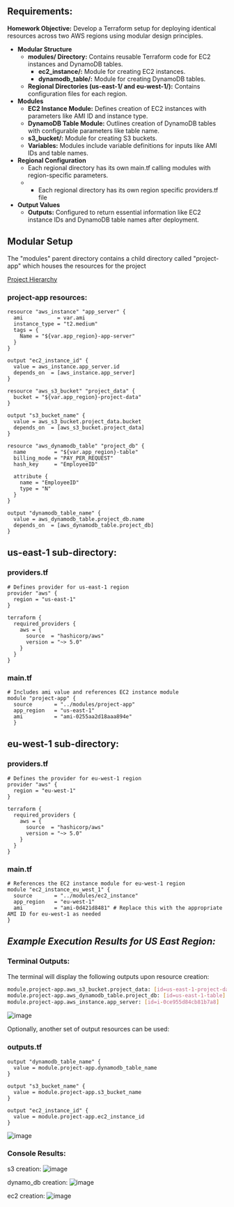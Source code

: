 ## Requirements:

**Homework Objective:** Develop a Terraform setup for deploying identical resources across two AWS regions using modular design principles.
- **Modular Structure**
  - **modules/ Directory:** Contains reusable Terraform code for EC2 instances and DynamoDB tables.
    - **ec2_instance/:** Module for creating EC2 instances.
    - **dynamodb_table/:** Module for creating DynamoDB tables.
  - **Regional Directories (us-east-1/ and eu-west-1/):** Contains configuration files for each region.
- **Modules**
  - **EC2 Instance Module:** Defines creation of EC2 instances with parameters like AMI ID and instance type.
  - **DynamoDB Table Module:** Outlines creation of DynamoDB tables with configurable parameters like table name.
  - **s3_bucket/:** Module for creating S3 buckets.
  - **Variables:** Modules include variable definitions for inputs like AMI IDs and table names.
- **Regional Configuration**
  - Each regional directory has its own main.tf calling modules with region-specific parameters.
  -  - Each regional directory has its own region specific providers.tf file
- **Output Values**
  - **Outputs:** Configured to return essential information like EC2 instance IDs and DynamoDB table names after deployment.


## Modular Setup
The "modules" parent directory contains a child directory called "project-app" which houses the resources for the project

[Project Hierarchy](https://github.com/mindmotivate/Remo_Terraform_Class/tree/main/Homework_4_28_24)

### project-app resources:
```hcl
resource "aws_instance" "app_server" {
  ami           = var.ami
  instance_type = "t2.medium"
  tags = {
    Name = "${var.app_region}-app-server"
  }
}

output "ec2_instance_id" {
  value = aws_instance.app_server.id
  depends_on  = [aws_instance.app_server]
}
```

```hcl
resource "aws_s3_bucket" "project_data" {
  bucket = "${var.app_region}-project-data"
}

output "s3_bucket_name" {
  value = aws_s3_bucket.project_data.bucket
  depends_on  = [aws_s3_bucket.project_data]
}
```

```hcl
resource "aws_dynamodb_table" "project_db" {
  name         = "${var.app_region}-table"
  billing_mode = "PAY_PER_REQUEST"
  hash_key     = "EmployeeID"

  attribute {
    name = "EmployeeID"
    type = "N"
  }
}

output "dynamodb_table_name" {
  value = aws_dynamodb_table.project_db.name
  depends_on  = [aws_dynamodb_table.project_db]
}
```

## us-east-1 sub-directory:

### providers.tf
```hcl
# Defines provider for us-east-1 region
provider "aws" {
  region = "us-east-1"
}

terraform {
  required_providers {
    aws = {
      source  = "hashicorp/aws"
      version = "~> 5.0"
    }
  }
}
```

### main.tf
```hcl
# Includes ami value and references EC2 instance module
module "project-app" {
  source       = "../modules/project-app"
  app_region   = "us-east-1"
  ami          = "ami-0255aa2d18aaa894e"
  }
```

## eu-west-1 sub-directory:

### providers.tf
```hcl
# Defines the provider for eu-west-1 region
provider "aws" {
  region = "eu-west-1"
}

terraform {
  required_providers {
    aws = {
      source  = "hashicorp/aws"
      version = "~> 5.0"
    }
  }
}
```
### main.tf
```hcl
# References the EC2 instance module for eu-west-1 region
module "ec2_instance_eu_west_1" {
  source       = "../modules/ec2_instance"
  app_region   = "eu-west-1"
  ami          = "ami-0d421d8481" # Replace this with the appropriate AMI ID for eu-west-1 as needed
}
```


## ***Example Execution Results for US East Region:***

### Terminal Outputs:
The terminal will display the following outputs upon resource creation:
```bash
module.project-app.aws_s3_bucket.project_data: [id=us-east-1-project-data]
module.project-app.aws_dynamodb_table.project_db: [id=us-east-1-table]
module.project-app.aws_instance.app_server: [id=i-0ce955d84cb81b7a8]
```
![image](https://github.com/mindmotivate/Remo_Terraform_Class/assets/130941970/3d816e8a-c4e0-4b49-8946-e3398f687699)

Optionally, another set of output resources can be used:
### outputs.tf
```hcl
output "dynamodb_table_name" {
  value = module.project-app.dynamodb_table_name
}

output "s3_bucket_name" {
  value = module.project-app.s3_bucket_name
}

output "ec2_instance_id" {
  value = module.project-app.ec2_instance_id
}
```

![image](https://github.com/mindmotivate/Remo_Terraform_Class/assets/130941970/d8c9d826-0cf1-4c82-996f-fcb9da3bbc05)

### Console Results:

s3 creation:
![image](https://github.com/mindmotivate/Remo_Terraform_Class/assets/130941970/966de9d9-6c6b-430f-a84e-369c088d2ad2)

dynamo_db creation: 
![image](https://github.com/mindmotivate/Remo_Terraform_Class/assets/130941970/4ec4b919-502c-48c7-a35b-b98efef10b28)

ec2 creation:
![image](https://github.com/mindmotivate/Remo_Terraform_Class/assets/130941970/b625630c-db63-46a3-9144-902e2bc5da2e)

